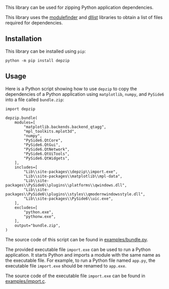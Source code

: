 This library can be used for zipping Python application dependencies.

This library uses the [modulefinder](https://docs.python.org/3/library/modulefinder.html) and [dllist](https://github.com/wardbrian/dllist) libraries to obtain a list of files required for dependencies.

## Installation

This library can be installed using `pip`:
```
python -m pip install depzip
```

## Usage

Here is a Python script showing how to use `depzip` to copy the dependencies of a Python application using `matplotlib`, `numpy`, and `PySide6` into a file called `bundle.zip`:
```
import depzip

depzip.bundle(
    modules=[
        "matplotlib.backends.backend_qtagg",
        "mpl_toolkits.mplot3d",
        "numpy",
        "PySide6.QtCore",
        "PySide6.QtGui",
        "PySide6.QtNetwork",
        "PySide6.QtUiTools",
        "PySide6.QtWidgets",
    ],
    includes=[
        "Lib\\site-packages\\depzip\\import.exe",
        "Lib\\site-packages\\matplotlib\\mpl-data",
        "Lib\\site-packages\\PySide6\\plugins\\platforms\\qwindows.dll",
        "Lib\\site-packages\\PySide6\\plugins\\styles\\qmodernwindowsstyle.dll",
        "Lib\\site-packages\\PySide6\\uic.exe",
    ],
    excludes=[
        "python.exe",
        "pythonw.exe",
    ],
    output="bundle.zip",
)
```

The source code of this script can be found in [examples/bundle.py](https://github.com/pavel-demin/depzip/tree/main/examples/bundle.py).

The provided executable file `import.exe` can be used to run a Python application. It starts Python and imports a module with the same name as the executable file. For example, to run a Python file named `app.py`, the executable file `import.exe` should be renamed to `app.exe`.

The source code of the executable file `import.exe` can be found in [examples/import.c](https://github.com/pavel-demin/depzip/tree/main/examples/import.c).
